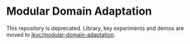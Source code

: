 # Modular Domain Adaptation

This repository is deprecated. Library, key experiments and demos are moved to [jkvc/modular-domain-adaptation](https://github.com/jkvc/modular-domain-adaptation).
